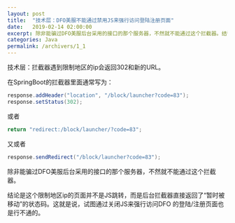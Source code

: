 ```yaml
---
layout: post
title:  "技术层：DFO美服不能通过禁用JS来强行访问登陆注册页面"
date:   2019-02-14 02:00:00
excerpt: 除非能骗过DFO美服后台采用的接口的那个服务器，不然就不能通过这个拦截器。结论是这个限制地区ip的页面并不是JS跳转，而是后台拦截器直接返回了“暂时被移动”的状态码。这就是说，试图通过关闭JS来强行访问DFO 的登陆/注册页面也是行不通的。
categories: Java
permalink: /archivers/1_1
---
```


技术层：拦截器遇到限制地区的ip会返回302和新的URL。

在SpringBoot的拦截器里面通常写为：

```java
response.addHeader("location", "/block/launcher?code=83");
response.setStatus(302);
```

或者

```java
return "redirect:/block/launcher/?code=83";
```

又或者

```java
response.sendRedirect("/block/launcher?code=83");
```

除非能骗过DFO美服后台采用的接口的那个服务器，不然就不能通过这个拦截器。

结论是这个限制地区ip的页面并不是JS跳转，而是后台拦截器直接返回了“暂时被移动”的状态码。这就是说，试图通过关闭JS来强行访问DFO 的登陆/注册页面也是行不通的。